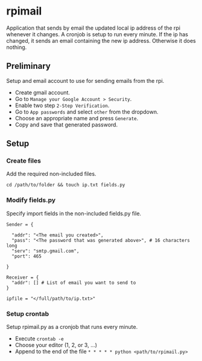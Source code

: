 # rpimail

Application that sends by email the updated local ip address of the rpi whenever it changes.
A cronjob is setup to run every minute.
If the ip has changed, it sends an email containing the new ip address.
Otherwise it does nothing.

## Preliminary

Setup and email account to use for sending emails from the rpi.

- Create gmail account.
- Go to `Manage your Google Account > Security`.
- Enable two step `2-Step Verification`.
- Go to `App passwords` and select `other` from the dropdown.
- Choose an appropriate name and press `Generate`.
- Copy and save that generated password.

## Setup

### Create files

Add the required non-included files.

```
cd /path/to/folder && touch ip.txt fields.py
```

### Modify fields.py

Specify import fields in the non-included fields.py file.

```(python)
Sender = {

  "addr": "<The email you created>",
  "pass": "<The password that was generated above>", # 16 characters long
  "serv": "smtp.gmail.com",
  "port": 465

}

Receiver = {
  "addr": [] # List of email you want to send to
}

ipfile = "</full/path/to/ip.txt>"
```

### Setup crontab

Setup rpimail.py as a cronjob that runs every minute.

- Execute `crontab -e`
- Choose your editor (1, 2, or 3, ...)
- Append to the end of the file `* * * * * python <path/to/rpimail.py>`

